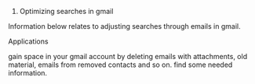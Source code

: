 1. Optimizing searches in gmail

Information below relates to adjusting searches through emails in gmail. 

Applications

gain space in your gmail account by deleting emails with attachments, old material, emails from removed contacts and so on. 
find some needed information.
